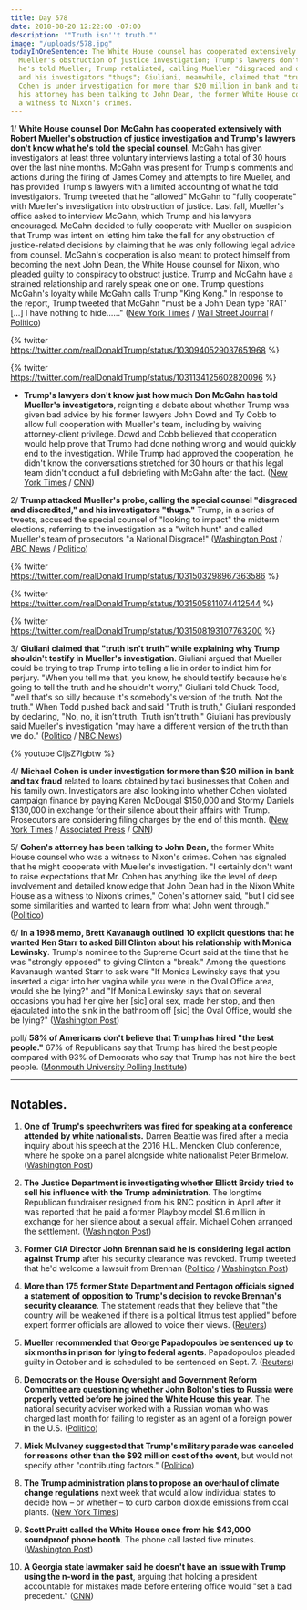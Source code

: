 ```yaml
---
title: Day 578
date: 2018-08-20 12:22:00 -07:00
description: '"Truth isn''t truth."'
image: "/uploads/578.jpg"
todayInOneSentence: The White House counsel has cooperated extensively with Robert
  Mueller's obstruction of justice investigation; Trump's lawyers don't know what
  he's told Mueller; Trump retaliated, calling Mueller "disgraced and discredited"
  and his investigators "thugs"; Giuliani, meanwhile, claimed that "truth isn't truth";  Michael
  Cohen is under investigation for more than $20 million in bank and tax fraud and
  his attorney has been talking to John Dean, the former White House counsel who was
  a witness to Nixon's crimes.
---
```


1/ **White House counsel Don McGahn has cooperated extensively with Robert Mueller's obstruction of justice investigation and Trump's lawyers don't know what he's told the special counsel**. McGahn has given investigators at least three voluntary interviews lasting a total of 30 hours over the last nine months. McGahn was present for Trump's comments and actions during the firing of James Comey and attempts to fire Mueller, and has provided Trump's lawyers with a limited accounting of what he told investigators. Trump tweeted that he "allowed" McGahn to "fully cooperate" with Mueller's investigation into obstruction of justice. Last fall, Mueller's office asked to interview McGahn, which Trump and his lawyers encouraged. McGahn decided to fully cooperate with Mueller on suspicion that Trump was intent on letting him take the fall for any obstruction of justice-related decisions by claiming that he was only following legal advice from counsel. McGahn's cooperation is also meant to protect himself from becoming the next John Dean, the White House counsel for Nixon, who pleaded guilty to conspiracy to obstruct justice. Trump and McGahn have a strained relationship and rarely speak one on one. Trump questions McGahn's loyalty while McGahn calls Trump "King Kong." In response to the report, Trump tweeted that McGahn "must be a John Dean type 'RAT' \[...\] I have nothing to hide......" ([New York Times](https://www.nytimes.com/2018/08/18/us/politics/don-mcgahn-mueller-investigation.html) / [Wall Street Journal](https://outline.com/efaPdW) / [Politico](https://www.politico.com/story/2018/08/18/trump-mcgahn-mueller-probe-788040))

{% twitter https://twitter.com/realDonaldTrump/status/1030940529037651968 %}

{% twitter https://twitter.com/realDonaldTrump/status/1031134125602820096 %}

* **Trump's lawyers don't know just how much Don McGahn has told Mueller's investigators**, reigniting a debate about whether Trump was given bad advice by his former lawyers John Dowd and Ty Cobb to allow full cooperation with Mueller's team, including by waiving attorney-client privilege. Dowd and Cobb believed that cooperation would help prove that Trump had done nothing wrong and would quickly end to the investigation. While Trump had approved the cooperation, he didn't know the conversations stretched for 30 hours or that his legal team didn't conduct a full debriefing with McGahn after the fact. ([New York Times](https://www.nytimes.com/2018/08/19/us/politics/don-mcgahn-trump-mueller.html) / [CNN](https://www.cnn.com/2018/08/20/politics/trump-mcgahn-30-hours/index.html))

2/ **Trump attacked Mueller's probe, calling the special counsel "disgraced and discredited," and his investigators "thugs."** Trump, in a series of tweets, accused the special counsel of "looking to impact" the midterm elections, referring to the investigation as a "witch hunt" and called Mueller's team of prosecutors "a National Disgrace!" ([Washington Post](https://www.washingtonpost.com/politics/trump-calls-mueller-lawyers-thugs-and-a-national-disgrace/2018/08/20/99b829e2-a46d-11e8-a656-943eefab5daf_story.html?utm_term=.97b9d546633a) / [ABC News](https://abcnews.go.com/Politics/trump-calls-special-counsel-robert-mueller-team-national/story?id=57283566) / [Politico](https://www.politico.com/story/2018/08/20/trump-robert-mueller-2018-midterms-elections-788853))

{% twitter https://twitter.com/realDonaldTrump/status/1031503298967363586 %}

{% twitter https://twitter.com/realDonaldTrump/status/1031505811074412544 %}

{% twitter https://twitter.com/realDonaldTrump/status/1031508193107763200 %}

3/ **Giuliani claimed that "truth isn't truth" while explaining why Trump shouldn't testify in Mueller's investigation**. Giuliani argued that Mueller could be trying to trap Trump into telling a lie in order to indict him for perjury. "When you tell me that, you know, he should testify because he's going to tell the truth and he shouldn't worry," Giuliani told Chuck Todd, "well that's so silly because it's somebody's version of the truth. Not the truth." When Todd pushed back and said "Truth is truth," Giuliani responded by declaring, "No, no, it isn’t truth. Truth isn’t truth." Giuliani has previously said Mueller's investigation "may have a different version of the truth than we do." ([Politico](https://www.politico.com/story/2018/08/19/giuliani-truth-todd-trump-788161) / [NBC News](https://www.youtube.com/watch?v=CljsZ7lgbtw))

{% youtube CljsZ7lgbtw %}

4/ **Michael Cohen is under investigation for more than $20 million in bank and tax fraud** related to loans obtained by taxi businesses that Cohen and his family own. Investigators are also looking into whether Cohen violated campaign finance by paying Karen McDougal $150,000 and Stormy Daniels $130,000 in exchange for their silence about their affairs with Trump. Prosecutors are considering filing charges by the end of this month. ([New York Times](https://www.nytimes.com/2018/08/19/nyregion/michael-cohen-loans-donald-trump.html) / [Associated Press](https://apnews.com/50b339072d774bcb9643841706a6afc4/AP-sources:-Prosecutors-preparing-charges-against-Cohen) / [CNN](https://www.cnn.com/2018/08/19/politics/nyt-cohen-investigation-bank-fraud/index.html))

5/ **Cohen's attorney has been talking to John Dean,** the former White House counsel who was a witness to Nixon's crimes. Cohen has signaled that he might cooperate with Mueller's investigation. "I certainly don't want to raise expectations that Mr. Cohen has anything like the level of deep involvement and detailed knowledge that John Dean had in the Nixon White House as a witness to Nixon’s crimes," Cohen's attorney said, "but I did see some similarities and wanted to learn from what John went through." ([Politico](https://www.politico.com/story/2018/08/19/davis-cohen-john-dean-788456))

6/ **In a 1998 memo, Brett Kavanaugh outlined 10 explicit questions that he wanted Ken Starr to asked Bill Clinton about his relationship with Monica Lewinsky**. Trump's nominee to the Supreme Court said at the time that he was "strongly opposed" to giving Clinton a "break." Among the questions Kavanaugh wanted Starr to ask were "If Monica Lewinsky says that you inserted a cigar into her vagina while you were in the Oval Office area, would she be lying?" and "If Monica Lewinsky says that on several occasions you had her give her \[sic\] oral sex, made her stop, and then ejaculated into the sink in the bathroom off \[sic\] the Oval Office, would she be lying?" ([Washington Post](https://www.washingtonpost.com/politics/brett-kavanaugh-memo-detailed-explicit-questions-for-clinton/2018/08/20/c0854616-a488-11e8-8fac-12e98c13528d_story.html))

poll/ **58% of Americans don't believe that Trump has hired "the best people."** 67% of Republicans say that Trump has hired the best people compared with 93% of Democrats who say that Trump has not hire the best people. ([Monmouth University Polling Institute](https://www.monmouth.edu/polling-institute/reports/monmouthpoll_US_082018/))

---

## Notables.

 1. **One of Trump's speechwriters was fired for speaking at a conference attended by white nationalists.** Darren Beattie was fired after a media inquiry about his speech at the 2016 H.L. Mencken Club conference, where he spoke on a panel alongside white nationalist Peter Brimelow. ([Washington Post](https://www.washingtonpost.com/politics/trump-speechwriter-fired-amid-scrutiny-of-appearance-with-white-nationalists/2018/08/19/f5051b52-a3eb-11e8-a656-943eefab5daf_story.html?utm_term=.eac27c4ea197))

 2. **The Justice Department is investigating whether Elliott Broidy tried to sell his influence with the Trump administration**. The longtime Republican fundraiser resigned from his RNC position in April after it was reported that he paid a former Playboy model $1.6 million in exchange for her silence about a sexual affair. Michael Cohen arranged the settlement. ([Washington Post](https://www.washingtonpost.com/politics/trump-lawyer-negotiated-16-million-settlement-for-gop-donor-with-playboy-model/2018/04/13/2f051f90-3f3e-11e8-974f-aacd97698cef_story.html))

 3. **Former CIA Director John Brennan said he is considering legal action against Trump** after his security clearance was revoked. Trump tweeted that he'd welcome a lawsuit from Brennan ([Politico](https://www.politico.com/story/2018/08/19/brennan-court-trump-security-clearance-788164) / [Washington Post](https://www.washingtonpost.com/politics/dozens-more-former-us-officials-speak-out-against-trump-revoking-brennans-security-clearance/2018/08/20/b389978e-a45e-11e8-a656-943eefab5daf_story.html))

 4. **More than 175 former State Department and Pentagon officials signed a statement of opposition to Trump's decision to revoke Brennan's security clearance**. The statement reads that they believe that "the country will be weakened if there is a political litmus test applied" before expert former officials are allowed to voice their views. ([Reuters](https://www.reuters.com/article/us-usa-trump-clearances/new-outcry-over-trumps-revocation-of-brennan-security-clearance-idUSKCN1L515D))

 5. **Mueller recommended that George Papadopoulos be sentenced up to six months in prison for lying to federal agents**. Papadopoulos pleaded guilty in October and is scheduled to be sentenced on Sept. 7. ([Reuters](https://www.reuters.com/article/us-usa-trump-russia-papadopoulos/u-s-special-counsel-recommends-six-months-in-prison-for-papadopoulos-idUSKBN1L3015))

 6. **Democrats on the House Oversight and Government Reform Committee are questioning whether John Bolton's ties to Russia were properly vetted before he joined the White House this year**. The national security adviser worked with a Russian woman who was charged last month for failing to register as an agent of a foreign power in the U.S. ([Politico](https://www.politico.com/story/2018/08/20/john-bolton-russia-connections-hosue-democrats-789451))

 7. **Mick Mulvaney suggested that Trump's military parade was canceled for reasons other than the $92 million cost of the event**, but would not specify other "contributing factors." ([Politico](https://www.politico.com/story/2018/08/19/mulvaney-trump-military-parade-788157))

 8. **The Trump administration plans to propose an overhaul of climate change regulations** next week that would allow individual states to decide how – or whether – to curb carbon dioxide emissions from coal plants. ([New York Times](https://www.nytimes.com/2018/08/17/climate/trump-clean-power-rollback.html))

 9. **Scott Pruitt called the White House once from his $43,000 soundproof phone booth**. The phone call lasted five minutes. ([Washington Post](https://www.washingtonpost.com/national/health-science/pruitt-called-the-white-house-once-from-his-43000-phone-booth-records-show/2018/08/20/98bfdbcc-a48e-11e8-a656-943eefab5daf_story.html))

10. **A Georgia state lawmaker said he doesn't have an issue with Trump using the n-word in the past**, arguing that holding a president accountable for mistakes made before entering office would "set a bad precedent." ([CNN](https://www.cnn.com/2018/08/18/politics/georgia-senator-trump-racial-slur-cnntv/index.html))